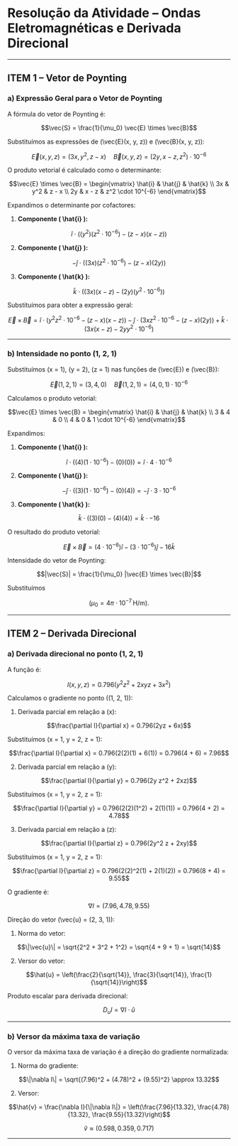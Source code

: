 # Resolução da Atividade – Ondas Eletromagnéticas e Derivada Direcional

---

## ITEM 1 – Vetor de Poynting

### a) Expressão Geral para o Vetor de Poynting

A fórmula do vetor de Poynting é:

```math
\vec{S} = \frac{1}{\mu_0} \vec{E} \times \vec{B}
```

Substituímos as expressões de \(\vec{E}(x, y, z)\) e \(\vec{B}(x, y, z)\):

```math
\vec{E}(x, y, z) = (3x, y^2, z - x)
\quad
\vec{B}(x, y, z) = (2y, x - z, z^2) \cdot 10^{-6}
```

O produto vetorial é calculado como o determinante:

```math
\vec{E} \times \vec{B} =
\begin{vmatrix}
\hat{i} & \hat{j} & \hat{k} \\
3x & y^2 & z - x \\
2y & x - z & z^2 \cdot 10^{-6}
\end{vmatrix}
```

Expandimos o determinante por cofactores:

1. **Componente \( \hat{i} \):**
```math
\hat{i} \cdot \left( (y^2)(z^2 \cdot 10^{-6}) - (z - x)(x - z) \right)
```

2. **Componente \( \hat{j} \):**
```math
-\hat{j} \cdot \left( (3x)(z^2 \cdot 10^{-6}) - (z - x)(2y) \right)
```

3. **Componente \( \hat{k} \):**
```math
\hat{k} \cdot \left( (3x)(x - z) - (2y)(y^2 \cdot 10^{-6}) \right)
```

Substituímos para obter a expressão geral:

```math
\vec{E} \times \vec{B} = 
\hat{i} \cdot \left( y^2 z^2 \cdot 10^{-6} - (z - x)(x - z) \right) -
\hat{j} \cdot \left( 3x z^2 \cdot 10^{-6} - (z - x)(2y) \right) +
\hat{k} \cdot \left( 3x(x - z) - 2y y^2 \cdot 10^{-6} \right)
```

---

### b) Intensidade no ponto (1, 2, 1)

Substituímos \(x = 1\), \(y = 2\), \(z = 1\) nas funções de \(\vec{E}\) e \(\vec{B}\):

```math
\vec{E}(1, 2, 1) = (3, 4, 0)
\quad
\vec{B}(1, 2, 1) = (4, 0, 1) \cdot 10^{-6}
```

Calculamos o produto vetorial:

```math
\vec{E} \times \vec{B} =
\begin{vmatrix}
\hat{i} & \hat{j} & \hat{k} \\
3 & 4 & 0 \\
4 & 0 & 1 \cdot 10^{-6}
\end{vmatrix}
```

Expandimos:

1. **Componente \( \hat{i} \):**
```math
\hat{i} \cdot \left( (4)(1 \cdot 10^{-6}) - (0)(0) \right)
= \hat{i} \cdot 4 \cdot 10^{-6}
```

2. **Componente \( \hat{j} \):**
```math
-\hat{j} \cdot \left( (3)(1 \cdot 10^{-6}) - (0)(4) \right)
= -\hat{j} \cdot 3 \cdot 10^{-6}
```

3. **Componente \( \hat{k} \):**
```math
\hat{k} \cdot \left( (3)(0) - (4)(4) \right)
= \hat{k} \cdot -16
```

O resultado do produto vetorial:

```math
\vec{E} \times \vec{B} = (4 \cdot 10^{-6}) \hat{i} - (3 \cdot 10^{-6}) \hat{j} - 16 \hat{k}
```

Intensidade do vetor de Poynting:

```math
|\vec{S}| = \frac{1}{\mu_0} |\vec{E} \times \vec{B}|
```

Substituímos 
```math
( \mu_0 = 4\pi \cdot 10^{-7} \, \mathrm{H/m} ).
```
---

## ITEM 2 – Derivada Direcional

### a) Derivada direcional no ponto (1, 2, 1)

A função é:

```math
I(x, y, z) = 0.796(y^2z^2 + 2xyz + 3x^2)
```

Calculamos o gradiente no ponto \((1, 2, 1)\):

1. Derivada parcial em relação a \(x\):
```math
\frac{\partial I}{\partial x} = 0.796(2yz + 6x)
```
Substituímos \(x = 1, y = 2, z = 1\):
```math
\frac{\partial I}{\partial x} = 0.796(2(2)(1) + 6(1)) = 0.796(4 + 6) = 7.96
```

2. Derivada parcial em relação a \(y\):
```math
\frac{\partial I}{\partial y} = 0.796(2y z^2 + 2xz)
```
Substituímos \(x = 1, y = 2, z = 1\):
```math
\frac{\partial I}{\partial y} = 0.796(2(2)(1^2) + 2(1)(1)) = 0.796(4 + 2) = 4.78
```

3. Derivada parcial em relação a \(z\):
```math
\frac{\partial I}{\partial z} = 0.796(2y^2 z + 2xy)
```
Substituímos \(x = 1, y = 2, z = 1\):
```math
\frac{\partial I}{\partial z} = 0.796(2(2)^2(1) + 2(1)(2)) = 0.796(8 + 4) = 9.55
```

O gradiente é:

```math
\nabla I = (7.96, 4.78, 9.55)
```

Direção do vetor \(\vec{u} = (2, 3, 1)\):

1. Norma do vetor:
```math
\|\vec{u}\| = \sqrt{2^2 + 3^2 + 1^2} = \sqrt{4 + 9 + 1} = \sqrt{14}
```

2. Versor do vetor:
```math
\hat{u} = \left(\frac{2}{\sqrt{14}}, \frac{3}{\sqrt{14}}, \frac{1}{\sqrt{14}}\right)
```

Produto escalar para derivada direcional:

```math
D_u I = \nabla I \cdot \hat{u}
```

---

### b) Versor da máxima taxa de variação

O versor da máxima taxa de variação é a direção do gradiente normalizada:

1. Norma do gradiente:
```math
\|\nabla I\| = \sqrt{(7.96)^2 + (4.78)^2 + (9.55)^2} \approx 13.32
```

2. Versor:
```math
\hat{v} = \frac{\nabla I}{\|\nabla I\|} = \left(\frac{7.96}{13.32}, \frac{4.78}{13.32}, \frac{9.55}{13.32}\right)
```

```math
\hat{v} \approx (0.598, 0.359, 0.717)
```

---

